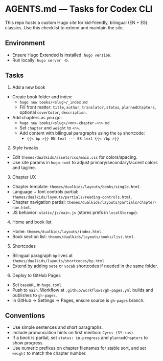 # AGENTS.md — Tasks for Codex CLI

This repo hosts a custom Hugo site for kid‑friendly, bilingual (EN + ES) classics. Use this checklist to extend and maintain the site.

## Environment

- Ensure Hugo Extended is installed: `hugo version`.
- Run locally: `hugo server -D`.

## Tasks

1) Add a new book
- Create book folder and index:
  - `hugo new books/<slug>/_index.md`
  - Fill front matter: `title`, `author`, `translator`, `status`, `plannedChapters`, optional `coverColor`, `description`.
- Add chapters as you go:
  - `hugo new books/<slug>/<nn>-chapter-<n>.md`
  - Set `chapter` and `weight` to `<n>`.
  - Add content with bilingual paragraphs using the `bp` shortcode:
    - `{{< bp >}} EN text --- ES text {{< /bp >}}`

2) Style tweaks
- Edit `themes/dualkids/assets/css/main.css` for colors/spacing.
- Use site params in `hugo.toml` to adjust primary/secondary/accent colors and tagline.

3) Chapter UX
- Chapter template: `themes/dualkids/layouts/books/single.html`.
- Language + font controls partial: `themes/dualkids/layouts/partials/reading-controls.html`.
- Chapter navigation partial: `themes/dualkids/layouts/partials/chapter-nav.html`.
- JS behavior: `static/js/main.js` (stores prefs in `localStorage`).

4) Home and book list
- Home: `themes/dualkids/layouts/index.html`.
- Book section list: `themes/dualkids/layouts/books/list.html`.

5) Shortcodes
- Bilingual paragraph `bp` lives at `themes/dualkids/layouts/shortcodes/bp.html`.
- Extend by adding `note` or `vocab` shortcodes if needed in the same folder.

6) Deploy to GitHub Pages
- Set `baseURL` in `hugo.toml`.
- Push to `main`. Workflow at `.github/workflows/gh-pages.yml` builds and publishes to `gh-pages`.
- In GitHub → Settings → Pages, ensure source is `gh-pages` branch.

## Conventions

- Use simple sentences and short paragraphs.
- Include pronunciation hints on first mention: `Cyrus (SY-rus)`.
- If a book is partial, set `status: in-progress` and `plannedChapters` to show progress.
- Use numeric prefixes on chapter filenames for stable sort, and set `weight` to match the chapter number.

